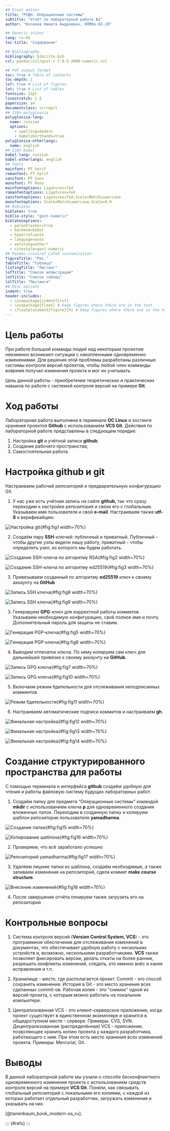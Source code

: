 ```yaml
---
## Front matter
title: "РУДН. Операционные системы"
subtitle: "Отчёт по лабораторной работе №2"
author: "Косинов Никита Андреевич, НПМбв-02-20"

## Generic otions
lang: ru-RU
toc-title: "Содержание"

## Bibliography
bibliography: bib/cite.bib
csl: pandoc/csl/gost-r-7-0-5-2008-numeric.csl

## Pdf output format
toc: true # Table of contents
toc-depth: 2
lof: true # List of figures
lot: true # List of tables
fontsize: 12pt
linestretch: 1.5
papersize: a4
documentclass: scrreprt
## I18n polyglossia
polyglossia-lang:
  name: russian
  options:
	- spelling=modern
	- babelshorthands=true
polyglossia-otherlangs:
  name: english
## I18n babel
babel-lang: russian
babel-otherlangs: english
## Fonts
mainfont: PT Serif
romanfont: PT Serif
sansfont: PT Sans
monofont: PT Mono
mainfontoptions: Ligatures=TeX
romanfontoptions: Ligatures=TeX
sansfontoptions: Ligatures=TeX,Scale=MatchLowercase
monofontoptions: Scale=MatchLowercase,Scale=0.9
## Biblatex
biblatex: true
biblio-style: "gost-numeric"
biblatexoptions:
  - parentracker=true
  - backend=biber
  - hyperref=auto
  - language=auto
  - autolang=other*
  - citestyle=gost-numeric
## Pandoc-crossref LaTeX customization
figureTitle: "Рис."
tableTitle: "Таблица"
listingTitle: "Листинг"
lofTitle: "Список иллюстраций"
lotTitle: "Список таблиц"
lolTitle: "Листинги"
## Misc options
indent: true
header-includes:
  - \usepackage{indentfirst}
  - \usepackage{float} # keep figures where there are in the text
  - \floatplacement{figure}{H} # keep figures where there are in the text
---
```


# Цель работы

При работе большой команды людей над некоторым проектом неизменно возникают ситуации с накопленными одновременно изменениями. Для решения этой проблемы разработаны различные систимы контроля версий проектов, чтобы любой член комманды вовремя получал изменения проекта и мог их учитывать.

Цель данной работы - приобретение теоретических и практических навыков по работе с системой контроля версий на примере **Git**.

# Ход работы

Лабораторная работа выполнена в терминале **OC Linux** и хостинге хранения проектов **Github** с использованием **VCS Git**.
Действия по лабораторной работе представлены в следующем порядке:
1. Настройка **git** и учётной записи **github**;
2. Создание рабочего пространства;
3. Самостоятельная работа.


# Настройка **github** и **git**

Настраиваем рабочий репозиторий и предварительную конфигурацию Git.

1. У нас уже есть учётная запись на сайте **github**, так что сразу переходим к настройке репозитория и связи его с глобальным. Указываем имя пользователя и свой **e-mail**. Настраиваем также **utf-8** и верификайцию.

![Настройка git](./image/1.png){#fig:fig1 width=70%}

2. Создаём пару **SSH**-ключей: публичный и приватный. Публичный - чтобы другие узлы видели нашу работу, приватный - чтобы определить узел, из которого мы будем работать.

![Создание SSH-ключа по алгоритму RSA](./image/2.png){#fig:fig2 width=70%}

![Создание SSH-ключа по алгоритму ed25519](./image/3.png){#fig:fig3 width=70%}

3. Привязываем созданный по алгоритму **ed25519** ключ к своему аккаунту на **GitHub**

![Запись SSH ключа](./image/8.png){#fig:fig8 width=70%}

![Запись SSH ключа](./image/9.png){#fig:fig9 width=70%}

3. Генерируем **GPG**-ключ для корректной работы коммитов. Указываем необходимую конфигурацию, своё полное имя и почту. Дополнительный пароль для защиты не ставим.

![Генерация PGP-ключа](./image/5.png){#fig:fig5 width=70%}

![Генерация PGP-ключа](./image/6.png){#fig:fig6 width=70%}

4. Выводим отпечаток ключа. По нему копируем сам ключ для дальнейшей привязке к своему аккаунту на **GitHub**.

![Запись GPG ключа](./image/7.png){#fig:fig7 width=70%}

![Запись GPG ключа](./image/10.png){#fig:fig10 width=70%}

5. Включаем режим бдительности для отслеживания неподписанных комминтов

![Режим бдительности](./image/11.png){#fig:fig11 width=70%}

6. Настраиваем автоматические подписи коммитов и настраиваем **gh**.

![Финальная настройка](./image/12.png){#fig:fig12 width=70%}

![Финальная настройка](./image/13.png){#fig:fig13 width=70%}

![Финальная настройка](./image/14.png){#fig:fig14 width=70%}


# Создание структурированного пространства для работы

С помощью терминала и интерфейса **github** создаём удобную для чтения и работы файловую систему будущих лабораторных работ.

1. Создаём папку для предмета “Операционные системы” командой **mkdir** с использованием ключа **p** для одновременного создания вложенных папок. Переходим в созданную папку и копируем шаблон репозитория пользователя **yamadharma**.

![Создание папки](./image/15.png){#fig:fig15 width=70%}

![Копирование шаблона](./image/16.png){#fig:fig16 width=70%}

2. Проверяем, что всё заработало успешно

![Репозиторий yamadharma](./image/17.png){#fig:fig17 width=70%}

3. Удаляем лишние папки из шаблона, создаём необходимые, а также заливаем изменения на репозиторий, сдела коммит **make course structure**.

![Внесение изменений](./image/18.png){#fig:fig18 width=70%}

4. После завершения отчёта плнируем также загрузить его на репозиторий

# Контрольные вопросы

1. Система контроля версий (**Version Control System, VCS**) - это программное обеспечение для отслеживания изменений в документах, что обеспечивает удобную работу с нескольких устройств и, возможно, несколькими разработчиками. **VCS** также позволяет фиксировать версии, делать откаты на более ранние, разрешать конфликты изменений, следить, кто именно внёс и какие исправления и т.п.

2. Хранилище - место, где располагается проект. 
Commit - это способ сохранять изменения. 
История в Git - это место хранения всех сделанных commit-ов. 
Рабочая копия - это "снимок" одной из версий проекта, с которым можно работать на локальном компьютере.

3. Централизованная VCS - это клиент-серверское приложение, когда проект существует в единственном экземпляре и хранится в общедоступном месте - сервере. Примеры: CVS, SVN.
Децентрализованная (распределённая) VCS - приложение, позволяющее хранить копию проекта у каждого разработчика, работающего с ним. При этом есть место хранения всех изменений проекта. Примеры: Mercurial, Git.

# Выводы

В данной лабораторной работе мы узнали о способе бесконфликтного одновременного изменения проекта с использованием средств контроля версий на примере **VCS Git**. Поняли, как связывать глобальный репозиторий с локальными его копиями, с каждой из которых работает отдельный разработчик, загружать изменения и указывать на них.

[@tanenbaum_book_modern-os_ru].

::: {#refs}
:::
